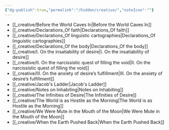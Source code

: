 ```yaml
---
{"dg-publish":true,"permalink":"/hidden/creative/","noteIcon":""}
---
```



- [[_creative/Before the World Caves In\|Before the World Caves In]]
- [[_creative/Declarations_Of faith\|Declarations_Of faith]]
- [[_creative/Declarations_Of linguistic cartographies\|Declarations_Of linguistic cartographies]]
- [[_creative/Declarations_Of the body\|Declarations_Of the body]]
- [[_creative/I. On the insatiability of desire\|I. On the insatiability of desire]]
- [[_creative/II. On the narcissistic quest of filling the void\|II. On the narcissistic quest of filling the void]]
- [[_creative/III. On the anxiety of desire’s fulfillment\|III. On the anxiety of desire’s fulfillment]]
- [[_creative/Jacob's Ladder\|Jacob's Ladder]]
- [[_creative/Notes on Inhabiting\|Notes on Inhabiting]]
- [[_creative/The Infinities of Desire\|The Infinities of Desire]]
- [[_creative/The World is as Hostile as the Morning\|The World is as Hostile as the Morning]]
- [[_creative/We Were Mute in the Mouth of the Moon\|We Were Mute in the Mouth of the Moon]]
- [[_creative/When the Earth Pushed Back\|When the Earth Pushed Back]]

